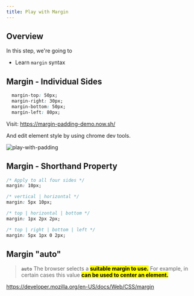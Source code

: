 ```yaml
---
title: Play with Margin
---
```


## Overview
In this step, we're going to
- Learn `margin` syntax


## Margin - Individual Sides
```css
  margin-top: 50px;
  margin-right: 30px;
  margin-bottom: 50px;
  margin-left: 80px;
```

Visit: https://margin-padding-demo.now.sh/

And edit element style by using chrome dev tools.

![play-with-padding](../../img/20200428_040404.gif)


## Margin - Shorthand Property
```css
/* Apply to all four sides */
margin: 10px;

/* vertical | horizontal */
margin: 5px 10px;

/* top | horizontal | bottom */
margin: 1px 2px 2px;

/* top | right | bottom | left */
margin: 5px 1px 0 2px;
```

## Margin "auto"
> **`auto`**
> The browser selects a **<mark>suitable margin to use.</mark>** For example, in certain cases this value **<mark>can be used to center an element.</mark>**

https://developer.mozilla.org/en-US/docs/Web/CSS/margin
